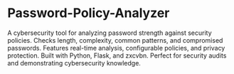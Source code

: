 # Password-Policy-Analyzer
A cybersecurity tool for analyzing password strength against security policies. Checks length, complexity, common patterns, and compromised passwords. Features real-time analysis, configurable policies, and privacy protection. Built with Python, Flask, and zxcvbn. Perfect for security audits and demonstrating cybersecurity knowledge.
